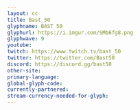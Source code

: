 ```yaml
---
layout: cc
title: Bast_50
glyphname: BAST 50
glyphurl: https://i.imgur.com/SMb6fg8.png
glyphwave: 9
youtube: 
twitch: https://www.twitch.tv/bast_50
twitter: https://twitter.com/Bast50
discord: https://discord.gg/bast50
other-site: 
primary-language: 
global-glyph-code: 
currently-partnered: 
stream-currency-needed-for-glyph: 
---
```


